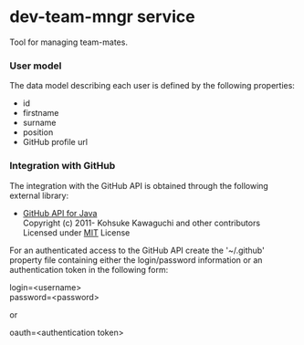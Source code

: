 # dev-team-mngr service

Tool for managing team-mates.

### User model 

The data model describing each user is defined by the following properties: 
 * id
 * firstname
 * surname
 * position
 * GitHub profile url
 
### Integration with GitHub

The integration with the GitHub API is obtained through the following external library:
 * [GitHub API for Java][1] <br />
    Copyright (c) 2011- Kohsuke Kawaguchi and other contributors <br />
    Licensed under [MIT][2] License
     

For an authenticated access to the GitHub API create the '~/.github' property file containing either the login/password information or an authentication token in the following form:
 
login=\<username> <br />
password=\<password>   

or

oauth=\<authentication token>







[1]: http://github-api.kohsuke.org/
[2]: https://opensource.org/licenses/mit-license.php
